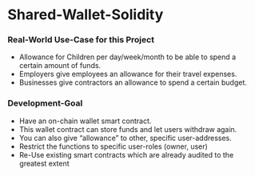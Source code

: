 # Shared-Wallet-Solidity #

### Real-World Use-Case for this Project
* Allowance for Children per day/week/month to be able to spend a certain amount of funds.
* Employers give employees an allowance for their travel expenses.
* Businesses give contractors an allowance to spend a certain budget.

### Development-Goal
* Have an on-chain wallet smart contract.
* This wallet contract can store funds and let users withdraw again.
* You can also give “allowance” to other, specific user-addresses.
* Restrict the functions to specific user-roles (owner, user)
* Re-Use existing smart contracts which are already audited to the greatest extent
